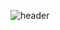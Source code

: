 ![header](https://capsule-render.vercel.app/api?type=waving&color=_custom_gradient=0&height=150&section=header)
